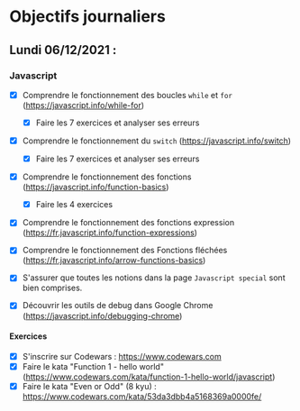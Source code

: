 # Objectifs journaliers

## Lundi 06/12/2021 :

### Javascript

* [x] Comprendre le fonctionnement des boucles `while` et `for` (https://javascript.info/while-for)
  * [x] Faire les 7 exercices et analyser ses erreurs
* [x] Comprendre le fonctionnement du `switch` (https://javascript.info/switch)
  * [x] Faire les 7 exercices et analyser ses erreurs
* [x] Comprendre le fonctionnement des fonctions (https://javascript.info/function-basics)
    * [x] Faire les 4 exercices
* [x] Comprendre le fonctionnement des fonctions expression (https://fr.javascript.info/function-expressions)
* [x] Comprendre le fonctionnement des Fonctions fléchées (https://fr.javascript.info/arrow-functions-basics)
* [x] S'assurer que toutes les notions dans la page `Javascript special` sont bien comprises.
* [x] Découvrir les outils de debug dans Google Chrome (https://javascript.info/debugging-chrome)


#### Exercices

* [x] S'inscrire sur Codewars : https://www.codewars.com
* [x] Faire le kata "Function 1 - hello world" (https://www.codewars.com/kata/function-1-hello-world/javascript)
* [x] Faire le kata "Even or Odd" (8 kyu) : https://www.codewars.com/kata/53da3dbb4a5168369a0000fe/